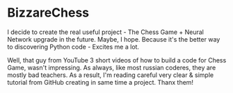 # BizzareChess
I decide to create the real useful project - The Chess Game + Neural Network upgrade in the future. Maybe, I hope. Because it's the better way to discovering Python code - Excites me a lot.

Well, that guy from YouTube 3 short videos of how to build a code for Chess Game, wasn't impressing. As always, like most russian coderes, they are mostly bad teachers.
As a result, I'm reading careful very clear & simple tutorial from GitHub creating in same time a project. Thanx them!

